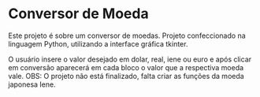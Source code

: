 # Conversor de Moeda

Este projeto é sobre um conversor de moedas.
Projeto confeccionado na linguagem Python, utilizando a interface gráfica tkinter.

O usuário insere o valor desejado em dolar, real, iene ou euro e após clicar em conversão aparecerá em cada bloco o valor que a respectiva
moeda vale.
OBS: O projeto não está finalizado, falta criar as funções da moeda japonesa Iene.
